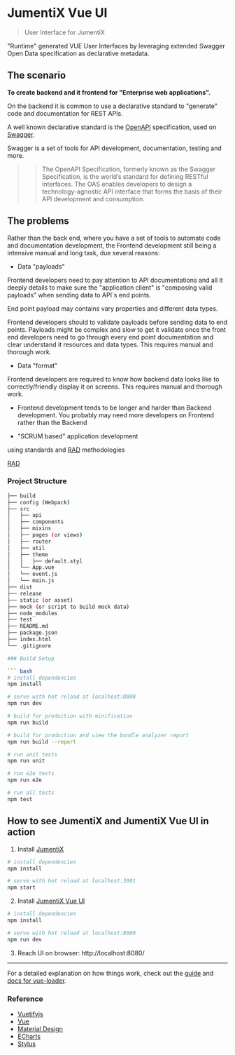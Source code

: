 # JumentiX Vue UI

> User Interface for JumentiX

"Runtime" generated VUE User Interfaces by leveraging extended Swagger Open Data specification as declarative metadata.

## The scenario

**To create backend and it frontend for "Enterprise web applications".**

On the backend it is common to use a declarative standard to "generate" code and documentation for REST APIs.

A well known declarative standard is the [OpenAPI](https://swagger.io/specification/) specification, used on [Swagger](https://swagger.io/).

Swagger is a set of tools for API development, documentation, testing and more.

>> The OpenAPI Specification, formerly known as the Swagger Specification, is the world’s standard for defining RESTful interfaces. The OAS enables developers to design a technology-agnostic API interface that forms the basis of their API development and consumption.


## The problems

Rather than the back end, where you have a set of tools to automate code and documentation development, the Frontend development still being a intensive manual and long task, due several reasons:

- Data "payloads"

Frontend developers need to pay attention to API documentations and all it deeply details to make sure the "application client" is "composing valid payloads" when sending data to API´s end points.

End point payload may contains vary properties and different data types.

Frontend developers should to validate payloads before sending data to end points. Payloads might be complex and slow to get it validate once the front end developers need to go through every end point documentation and clear understand it resources and data types. This requires manual and thorough work.


- Data "format"

Frontend developers are required to know how backend data looks like to correctly/friendly display it on screens. This requires manual and thorough work.



- Frontend development tends to be longer and harder than Backend development. You probably may need more developers on Frontend rather than the Backend



- "SCRUM based" application development






using standards and [RAD](https://en.wikipedia.org/wiki/Rapid_application_development) methodologies

[RAD](https://en.wikipedia.org/wiki/Rapid_application_development)





### Project Structure
```bash
├── build
├── config (Webpack)
├── src
│   ├── api
│   ├── components
│   ├── mixins
│   ├── pages (or views)
│   ├── router
│   ├── util
│   ├── theme
│   │   ├── default.styl
│   └── App.vue
│   └── event.js
│   └── main.js
├── dist
├── release
├── static (or asset)
├── mock (or script to build mock data)
├── node_modules
├── test
├── README.md
├── package.json
├── index.html
└── .gitignore

### Build Setup

``` bash
# install dependencies
npm install

# serve with hot reload at localhost:8080
npm run dev

# build for production with minification
npm run build

# build for production and view the bundle analyzer report
npm run build --report

# run unit tests
npm run unit

# run e2e tests
npm run e2e

# run all tests
npm test
```


## How to see JumentiX and JumentiX Vue UI in action

1. Install [JumentiX](https://github.com/web2solutions/Jumentix#pre-requisites)

```bash
# install dependencies
npm install

# serve with hot reload at localhost:3001
npm start
``` 


2. Install [JumentiX Vue UI](https://github.com/web2solutions/Jumentix-Vue-UI#project-structure)

```bash
# install dependencies
npm install

# serve with hot reload at localhost:8080
npm run dev
``` 

3. Reach UI on browser: http://localhost:8080/




-------------

For a detailed explanation on how things work, check out the [guide](http://vuejs-templates.github.io/webpack/) and [docs for vue-loader](http://vuejs.github.io/vue-loader).

### Reference

* [Vuetifyjs](https://vuetifyjs.com/)
* [Vue](https://vuejs.org/index.html/)
* [Material Design](http://material.io/)
* [ECharts](http://echarts.baidu.com/option.html)
* [Stylus](http://stylus-lang.com/)


